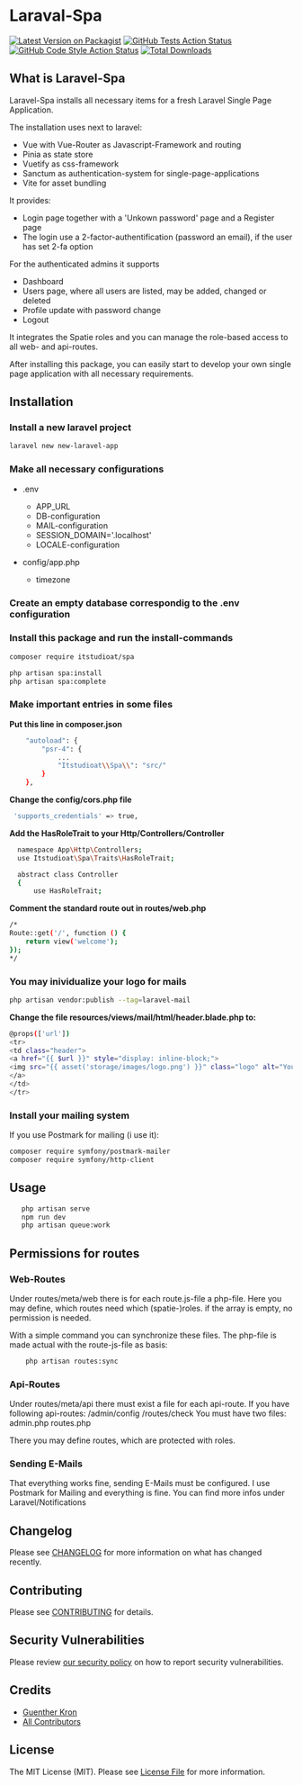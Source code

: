 # Laraval-Spa

[![Latest Version on Packagist](https://img.shields.io/packagist/v/itstudioat/spa.svg?style=flat-square)](https://packagist.org/packages/itstudioat/spa)
[![GitHub Tests Action Status](https://img.shields.io/github/actions/workflow/status/itstudioat/spa/run-tests.yml?branch=main&label=tests&style=flat-square)](https://github.com/itstudioat/spa/actions?query=workflow%3Arun-tests+branch%3Amain)
[![GitHub Code Style Action Status](https://github.com/itstudioat/spa/actions/workflows/check-and-fix-styling.yml/badge.svg?branch=main)](https://github.com/itstudioat/spa/actions/workflows/check-and-fix-styling.yml)
[![Total Downloads](https://img.shields.io/packagist/dt/itstudioat/spa.svg?style=flat-square)](https://packagist.org/packages/itstudioat/spa)



## What is Laravel-Spa
Laravel-Spa installs all necessary items for a fresh Laravel Single Page Application.

The installation uses next to laravel:
- Vue with Vue-Router as Javascript-Framework and routing
- Pinia as state store
- Vuetify as css-framework
- Sanctum as authentication-system for single-page-applications
- Vite for asset bundling

It provides:
- Login page together with a 'Unkown password' page and a Register page
- The login use a 2-factor-authentification (password an email), if the user has set 2-fa option

For the authenticated admins it supports
- Dashboard
- Users page, where all users are listed, may be added, changed or deleted
- Profile update with password change
- Logout

It integrates the Spatie roles and you can manage the role-based access to all web- and api-routes.

After installing this package, you can easily start to develop your own single page application with all necessary requirements.

## Installation

### Install a new laravel project

```bash
laravel new new-laravel-app
```

### Make all necessary configurations
- .env
    - APP_URL
    - DB-configuration
    - MAIL-configuration
    - SESSION_DOMAIN='.localhost'
    - LOCALE-configuration
    
- config/app.php
    - timezone
   

### Create an empty database correspondig to the .env configuration

### Install this package and run the install-commands

```bash
composer require itstudioat/spa
```

```bash
php artisan spa:install
php artisan spa:complete
```

### Make important entries in some files

**Put this line in composer.json**
```bash
    "autoload": {
        "psr-4": {
            ...
            "Itstudioat\\Spa\\": "src/"
        }
    },
```

**Change the config/cors.php file**
```bash
 'supports_credentials' => true,
```


**Add the HasRoleTrait to your Http/Controllers/Controller**
```bash
  namespace App\Http\Controllers;
  use Itstudioat\Spa\Traits\HasRoleTrait;

  abstract class Controller
  {
      use HasRoleTrait;
```

**Comment the standard route out in routes/web.php**
```bash
/*
Route::get('/', function () {
    return view('welcome');
});
*/
```


### You may inividualize your logo for mails
```bash
php artisan vendor:publish --tag=laravel-mail
```

**Change the file resources/views/mail/html/header.blade.php to:**
```bash
@props(['url'])
<tr>
<td class="header">
<a href="{{ $url }}" style="display: inline-block;">
<img src="{{ asset('storage/images/logo.png') }}" class="logo" alt="Your Logo">
</a>
</td>
</tr>
```


### Install your mailing system
If you use Postmark for mailing (i use it):
```bash
composer require symfony/postmark-mailer
composer require symfony/http-client
```


## Usage
```bash
   php artisan serve
   npm run dev
   php artisan queue:work
```

## Permissions for routes ##
### Web-Routes ###
Under routes/meta/web there is for each route.js-file a php-file.
Here you may define, which routes need which (spatie-)roles.
if the array is empty, no permission is needed.

With a simple command you can synchronize these files.
The php-file is made actual with the route-js-file as basis:
```bash
    php artisan routes:sync
```

### Api-Routes ###
Under routes/meta/api there must exist a file for each api-route.
If you have following api-routes: 
/admin/config
/routes/check
You must have two files:
admin.php
routes.php

There you may define routes, which are protected with roles.


### Sending E-Mails ###
That everything works fine, sending E-Mails must be configured.
I use Postmark for Mailing and everything is fine.
You can find more infos under Laravel/Notifications

## Changelog

Please see [CHANGELOG](CHANGELOG.md) for more information on what has changed recently.

## Contributing

Please see [CONTRIBUTING](CONTRIBUTING.md) for details.

## Security Vulnerabilities

Please review [our security policy](../../security/policy) on how to report security vulnerabilities.

## Credits

- [Guenther Kron](https://github.com/itstudioat)
- [All Contributors](../../contributors)

## License

The MIT License (MIT). Please see [License File](LICENSE.md) for more information.
